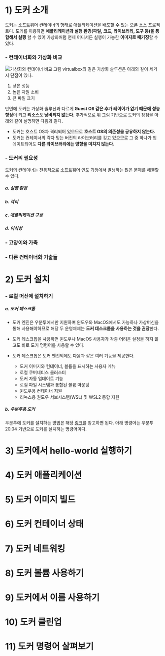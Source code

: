 
# 1) 도커 소개

도커는 소프트위어 컨테이너의 형태로 애플리케이션을 배포할 수 있는 오픈 소스 프로젝트다.
도커를 이용하면 **애플리케이션과 실행 환경(파일, 코드, 라이브러리, 도구 등)을 통합해서 실행** 할 수 있어 가상화처럼 언제 어디서든 실행이 가능한 **이미지로 패키징**할 수 있다.

### - 컨테이너화와 가상화 비교
![가상화와 컨테이너 비교 그림](image.png)
virtualbox와 같은 가상화 솔루션은 아래와 같이 세가지 단점이 있다.
1. 낮은 성능
2. 높은 자원 소비
3. 큰 파일 크기

반면에 도커는 가상화 솔루션과 다르게 **Guest OS 같은 추가 레이어가 없기 때문에 성능 향상**이 되고 **리소스도 낭비되지 않는다.**
추가적으로 위 그림 기반으로 도커의 장점을 아래와 같이 설명하면 다음과 같다.
- 도커는 호스트 OS과 격리되어 있으므로 **호스트 OS의 의존성을 공유하지 않는다.**
- 도커는 컨테이너의 각자 맞는 버전의 라이브러리를 갖고 있으므로 그 중 하나가 업데이트되어도 **다른 라이브러리에는 영향을 미치지 않는다.**

### - 도커의 필요성

도커의 컨테이너는 전통적으로 소프트웨어 인도 과정에서 발생하는 많은 문제를 해결할 수 있다.

##### a. 실행 환경

##### b. 격리

##### c. 애플리케이션 구성

##### d. 이식성

### - 고양이와 가축

### - 다른 컨테이너화 기술들

# 2) 도커 설치

### - 로컬 머신에 설치하기

##### a. 도커 데스크톱
- 도커 엔진은 우분투에서만 지원하며 윈도우와 MacOS에서도 가능하나 가상머신을 통해 사용해야하므로 해당 두 운영체제는 **도커 데스크톱을 사용하는 것을 권장**한다. 

- 도커 데스크톱을 사용하면 윈도우나 MacOS 사용자가 각종 어려운 설정을 하지 않고도 바로 도커 명령어를 사용할 수 있다.

- 도커 데스크톱은 도커 엔진외에도 다음과 같은 여러 기능을 제공한다.
	- 도커 이미지와 컨테이너, 볼륨을 표시하는 사용자 메뉴
	- 로컬 쿠버네티스 클러스터
	- 도커 자동 업데이트 기능
	- 로컬 파일 시스템과 통합된 볼륨 마운팅
	- 윈도우용 컨테이너 지원
	- 리눅스용 원도우 서브시스템(WSL) 및 WSL2 통합 지원
##### b. 우분투용 도커

우분투에 도커를 설치하는 방법은 해당 [링크](https://docs.docker.com/engine/install/ubuntu/)를 참고하면 된다.
아래 명령어는 우분투 20.04 기반으로 도커를 설치하는 명령어이다.


# 3) 도커에서 hello-world 실행하기

# 4) 도커 애플리케이션

# 5) 도커 이미지 빌드

# 6) 도커 컨테이너 상태

# 7) 도커 네트워킹

# 8) 도커 볼륨 사용하기

# 9) 도커에서 이름 사용하기

# 10) 도커 클린업

# 11) 도커 명령어 살펴보기